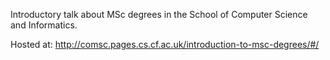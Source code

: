 Introductory talk about MSc degrees in the School of Computer Science and Informatics.

Hosted at: http://comsc.pages.cs.cf.ac.uk/introduction-to-msc-degrees/#/
